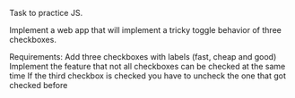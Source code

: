 Task to practice JS.

Implement a web app that will implement a tricky toggle behavior of three checkboxes.

Requirements: Add three checkboxes with labels (fast, cheap and good) Implement the feature that not all checkboxes can be checked at the same time If the third checkbox is checked you have to uncheck the one that got checked before